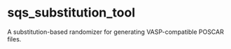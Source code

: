 # sqs_substitution_tool

A substitution-based randomizer for generating VASP-compatible POSCAR files.